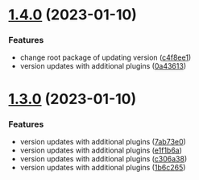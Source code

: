 # [1.4.0](https://github.com/Jaspero/modular/compare/v1.3.0...v1.4.0) (2023-01-10)


### Features

* change root package of updating version ([c4f8ee1](https://github.com/Jaspero/modular/commit/c4f8ee1c607fe7f58d1e0b6709ce4ea7c5fc52c2))
* version updates with additional plugins ([0a43613](https://github.com/Jaspero/modular/commit/0a43613664d072d6d93dc98cb3a8eb7f8c62a35e))

# [1.3.0](https://github.com/Jaspero/modular/compare/v1.2.0...v1.3.0) (2023-01-10)


### Features

* version updates with additional plugins ([7ab73e0](https://github.com/Jaspero/modular/commit/7ab73e0d101ed2ada97ba4dc510bf11d58ea03fb))
* version updates with additional plugins ([e1f1b6a](https://github.com/Jaspero/modular/commit/e1f1b6a842ad231b415d3ae75de68001e5dd7307))
* version updates with additional plugins ([c306a38](https://github.com/Jaspero/modular/commit/c306a383754dac646c3be3b9ca295c10a9686084))
* version updates with additional plugins ([1b6c265](https://github.com/Jaspero/modular/commit/1b6c2659b9916a3d59159b305d61a0ed7a36ff56))
